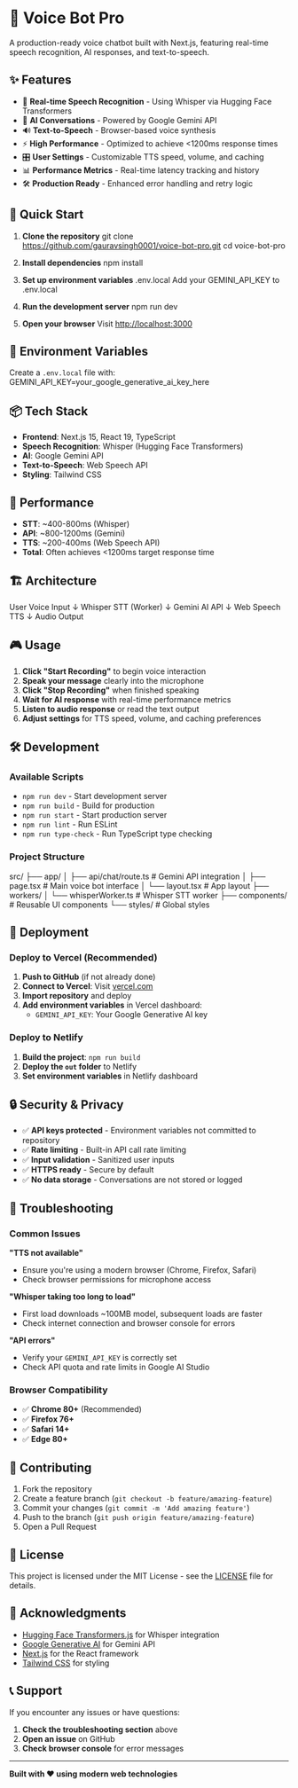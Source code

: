 # 🎤 Voice Bot Pro

A production-ready voice chatbot built with Next.js, featuring real-time speech recognition, AI responses, and text-to-speech.

## ✨ Features

- 🎤 **Real-time Speech Recognition** - Using Whisper via Hugging Face Transformers
- 🤖 **AI Conversations** - Powered by Google Gemini API
- 🔊 **Text-to-Speech** - Browser-based voice synthesis
- ⚡ **High Performance** - Optimized to achieve <1200ms response times
- 🎛️ **User Settings** - Customizable TTS speed, volume, and caching
- 📊 **Performance Metrics** - Real-time latency tracking and history
- 🛠️ **Production Ready** - Enhanced error handling and retry logic

## 🚀 Quick Start

1. **Clone the repository**
git clone https://github.com/gauravsingh0001/voice-bot-pro.git
cd voice-bot-pro

3. **Install dependencies**
npm install


3. **Set up environment variables**
 .env.local
Add your GEMINI_API_KEY to .env.local


4. **Run the development server**
npm run dev


5. **Open your browser**
Visit [http://localhost:3000](http://localhost:3000)

## 🔧 Environment Variables

Create a `.env.local` file with:
GEMINI_API_KEY=your_google_generative_ai_key_here


## 📦 Tech Stack

- **Frontend**: Next.js 15, React 19, TypeScript
- **Speech Recognition**: Whisper (Hugging Face Transformers)
- **AI**: Google Gemini API
- **Text-to-Speech**: Web Speech API
- **Styling**: Tailwind CSS

## 🎯 Performance

- **STT**: ~400-800ms (Whisper)
- **API**: ~800-1200ms (Gemini)
- **TTS**: ~200-400ms (Web Speech API)
- **Total**: Often achieves <1200ms target response time

## 🏗️ Architecture

User Voice Input
↓
Whisper STT (Worker)
↓
Gemini AI API
↓
Web Speech TTS
↓
Audio Output


## 🎮 Usage

1. **Click "Start Recording"** to begin voice interaction
2. **Speak your message** clearly into the microphone
3. **Click "Stop Recording"** when finished speaking
4. **Wait for AI response** with real-time performance metrics
5. **Listen to audio response** or read the text output
6. **Adjust settings** for TTS speed, volume, and caching preferences

## 🛠️ Development

### Available Scripts

- `npm run dev` - Start development server
- `npm run build` - Build for production
- `npm run start` - Start production server
- `npm run lint` - Run ESLint
- `npm run type-check` - Run TypeScript type checking

### Project Structure

src/
├── app/
│ ├── api/chat/route.ts # Gemini API integration
│ ├── page.tsx # Main voice bot interface
│ └── layout.tsx # App layout
├── workers/
│ └── whisperWorker.ts # Whisper STT worker
├── components/ # Reusable UI components
└── styles/ # Global styles


## 🚀 Deployment

### Deploy to Vercel (Recommended)

1. **Push to GitHub** (if not already done)
2. **Connect to Vercel**: Visit [vercel.com](https://vercel.com)
3. **Import repository** and deploy
4. **Add environment variables** in Vercel dashboard:
   - `GEMINI_API_KEY`: Your Google Generative AI key

### Deploy to Netlify

1. **Build the project**: `npm run build`
2. **Deploy the `out` folder** to Netlify
3. **Set environment variables** in Netlify dashboard

## 🔒 Security & Privacy

- ✅ **API keys protected** - Environment variables not committed to repository
- ✅ **Rate limiting** - Built-in API call rate limiting
- ✅ **Input validation** - Sanitized user inputs
- ✅ **HTTPS ready** - Secure by default
- ✅ **No data storage** - Conversations are not stored or logged

## 🐛 Troubleshooting

### Common Issues

**"TTS not available"**
- Ensure you're using a modern browser (Chrome, Firefox, Safari)
- Check browser permissions for microphone access

**"Whisper taking too long to load"**
- First load downloads ~100MB model, subsequent loads are faster
- Check internet connection and browser console for errors

**"API errors"**
- Verify your `GEMINI_API_KEY` is correctly set
- Check API quota and rate limits in Google AI Studio

### Browser Compatibility

- ✅ **Chrome 80+** (Recommended)
- ✅ **Firefox 76+**
- ✅ **Safari 14+**
- ✅ **Edge 80+**

## 🤝 Contributing

1. Fork the repository
2. Create a feature branch (`git checkout -b feature/amazing-feature`)
3. Commit your changes (`git commit -m 'Add amazing feature'`)
4. Push to the branch (`git push origin feature/amazing-feature`)
5. Open a Pull Request

## 📄 License

This project is licensed under the MIT License - see the [LICENSE](LICENSE) file for details.

## 🙏 Acknowledgments

- [Hugging Face Transformers.js](https://huggingface.co/docs/transformers.js) for Whisper integration
- [Google Generative AI](https://ai.google.dev/) for Gemini API
- [Next.js](https://nextjs.org/) for the React framework
- [Tailwind CSS](https://tailwindcss.com/) for styling

## 📞 Support

If you encounter any issues or have questions:

1. **Check the troubleshooting section** above
2. **Open an issue** on GitHub
3. **Check browser console** for error messages

---

**Built with ❤️ using modern web technologies**

